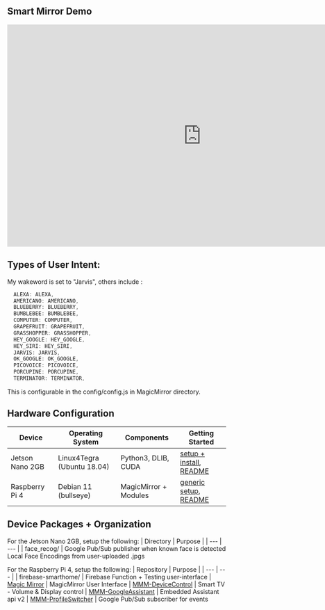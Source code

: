 ## Smart Mirror Demo

<iframe width="892" height="511" src="https://www.youtube.com/embed/5QshXc3VS9g" title="YouTube video player" frameborder="0" allow="accelerometer; autoplay; clipboard-write; encrypted-media; gyroscope; picture-in-picture" allowfullscreen></iframe>

## Types of User Intent: 
My wakeword is set to "Jarvis", others include :
``` js
  ALEXA: ALEXA,
  AMERICANO: AMERICANO,
  BLUEBERRY: BLUEBERRY,
  BUMBLEBEE: BUMBLEBEE,
  COMPUTER: COMPUTER,
  GRAPEFRUIT: GRAPEFRUIT,
  GRASSHOPPER: GRASSHOPPER,
  HEY_GOOGLE: HEY_GOOGLE,
  HEY_SIRI: HEY_SIRI,
  JARVIS: JARVIS,
  OK_GOOGLE: OK_GOOGLE,
  PICOVOICE: PICOVOICE,
  PORCUPINE: PORCUPINE,
  TERMINATOR: TERMINATOR,
```
This is configurable in the config/config.js in MagicMirror directory. 

## Hardware Configuration
| Device | Operating System | Components | Getting Started |
| --- | --- | --- | --- | 
| Jetson Nano 2GB | Linux4Tegra (Ubuntu 18.04) | Python3, DLIB, CUDA | [setup + install](https://developer.nvidia.com/embedded/learn/get-started-jetson-nano-2gb-devkit), [README](./face_recog/README.md) |
| Raspberry Pi 4 | Debian 11 (bullseye) | MagicMirror + Modules | [generic setup](https://www.raspberrypi.com/documentation/computers/getting-started.html), [README](./firebase-smarthome/README.md)

## Device Packages + Organization
For the Jetson Nano 2GB, setup the following: 
| Directory | Purpose |
| --- | --- |
| face_recog/ | Google Pub/Sub publisher when known face is detected <br> Local Face Encodings from user-uploaded .jpgs

For the Raspberry Pi 4, setup the following:
| Repository | Purpose |
| --- | --- |
| firebase-smarthome/ | Firebase Function + Testing user-interface
| [Magic Mirror](https://github.com/MichMich/MagicMirror) | MagicMirror User Interface
| [MMM-DeviceControl](https://github.com/jeffmur/MMM-DeviceControl) | Smart TV - Volume & Display control
| [MMM-GoogleAssistant](https://github.com/jeffmur/MMM-GoogleAssistant) | Embedded Assistant api v2
| [MMM-ProfileSwitcher](https://github.com/jeffmur/MMM-ProfileSwitcher) | Google Pub/Sub subscriber for events
